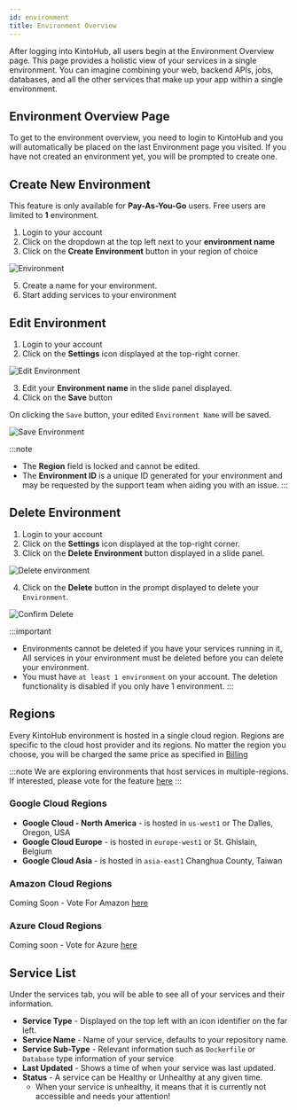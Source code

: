 ```yaml
---
id: environment
title: Environment Overview
---
```


After logging into KintoHub, all users begin at the Environment Overview page.
This page provides a holistic view of your services in a single environment.
You can imagine combining your web, backend APIs, jobs, databases, and all the other services that make up your app within a single environment.

## Environment Overview Page

To get to the environment overview, you need to login to KintoHub and you will automatically be placed on the last Environment page you visited.
If you have not created an environment yet, you will be prompted to create one.

## Create New Environment

This feature is only available for **Pay-As-You-Go** users. Free users are limited to **1** environment.

1. Login to your account
2. Click on the dropdown at the top left next to your **environment name**
3. Click on the **Create Environment** button in your region of choice

![Environment](/img/features/create-environment.png)

5. Create a name for your environment.
6. Start adding services to your environment

## Edit Environment

1. Login to your account
2. Click on the **Settings** icon displayed at the top-right corner.

![Edit Environment](/img/features/edit-environment.png)

3. Edit your **Environment name** in the slide panel displayed.
4. Click on the **Save** button

On clicking the `Save` button, your edited `Environment Name` will be saved.

![Save Environment](/img/features/edit-save.png)

:::note

- The **Region** field is locked and cannot be edited.
- The **Environment ID** is a unique ID generated for your environment and may be requested by the support team when aiding you with an issue.
  :::

## Delete Environment

1. Login to your account
2. Click on the **Settings** icon displayed at the top-right corner.
3. Click on the **Delete Environment** button displayed in a slide panel.

![Delete environment](/img/features/delete-env.png)

4. Click on the **Delete** button in the prompt displayed to delete your `Environment`.

![Confirm Delete](/img/features/confirm-del-env.png)

:::important

- Environments cannot be deleted if you have your services running in it, All services in your environment must be deleted before you can delete your environment.
- You must have `at least 1 environment` on your account. The deletion functionality is disabled if you only have 1 environment.
  :::

## Regions

Every KintoHub environment is hosted in a single cloud region.
Regions are specific to the cloud host provider and its regions.
No matter the region you choose, you will be charged the same price as specified in [Billing](features-billing.md)

:::note
We are exploring environments that host services in multiple-regions. If interested, please vote for the feature [here](https://feedback.kintohub.com/feature-requests/p/multi-region-environments)
:::

### Google Cloud Regions

- **Google Cloud - North America** - is hosted in `us-west1` or The Dalles, Oregon, USA
- **Google Cloud Europe** - is hosted in `europe-west1` or St. Ghislain, Belgium
- **Google Cloud Asia** - is hosted in `asia-east1` Changhua County, Taiwan

### Amazon Cloud Regions

Coming Soon - Vote For Amazon [here](https://feedback.kintohub.com/feature-requests/p/amazon-cloud-regions)

### Azure Cloud Regions

Coming soon - Vote for Azure [here](https://feedback.kintohub.com/feature-requests/p/azure-cloud-regions)

## Service List

Under the services tab, you will be able to see all of your services and their information.

- **Service Type** - Displayed on the top left with an icon identifier on the far left.
- **Service Name** - Name of your service, defaults to your repository name.
- **Service Sub-Type** - Relevant information such as `Dockerfile` or `Database` type information of your service
- **Last Updated** - Shows a time of when your service was last updated.
- **Status** - A service can be Healthy or Unhealthy at any given time.
  - When your service is unhealthy, it means that it is currently not accessible and needs your attention!
